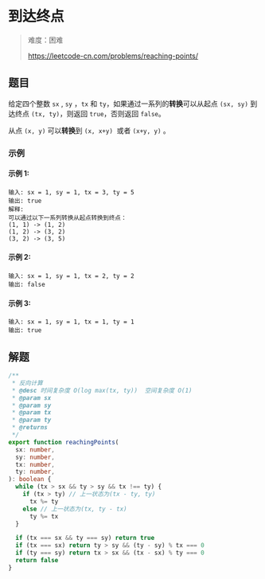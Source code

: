 # 到达终点

> 难度：困难
>
> https://leetcode-cn.com/problems/reaching-points/

## 题目

给定四个整数 `sx` , `sy` ，`tx` 和 `ty`，如果通过一系列的**转换**可以从起点 `(sx, sy)` 到达终点 `(tx, ty)`，则返回 `true`，否则返回 `false`。

从点 `(x, y)` 可以**转换**到 `(x, x+y)`  或者 `(x+y, y)` 。

### 示例 

#### 示例 1:

```
输入: sx = 1, sy = 1, tx = 3, ty = 5
输出: true
解释:
可以通过以下一系列转换从起点转换到终点：
(1, 1) -> (1, 2)
(1, 2) -> (3, 2)
(3, 2) -> (3, 5)
```

#### 示例 2:

```
输入: sx = 1, sy = 1, tx = 2, ty = 2 
输出: false
```

#### 示例 3:

```
输入: sx = 1, sy = 1, tx = 1, ty = 1 
输出: true
```

## 解题

```ts
/**
 * 反向计算
 * @desc 时间复杂度 O(log max(tx, ty))  空间复杂度 O(1)
 * @param sx
 * @param sy
 * @param tx
 * @param ty
 * @returns
 */
export function reachingPoints(
  sx: number,
  sy: number,
  tx: number,
  ty: number,
): boolean {
  while (tx > sx && ty > sy && tx !== ty) {
    if (tx > ty) // 上一状态为(tx - ty, ty)
      tx %= ty
    else // 上一状态为(tx, ty - tx)
      ty %= tx
  }

  if (tx === sx && ty === sy) return true
  if (tx === sx) return ty > sy && (ty - sy) % tx === 0
  if (ty === sy) return tx > sx && (tx - sx) % ty === 0
  return false
}
```